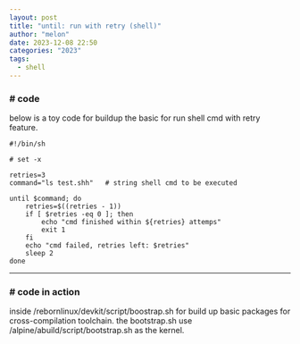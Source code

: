 ```yaml
---
layout: post
title: "until: run with retry (shell)"
author: "melon"
date: 2023-12-08 22:50
categories: "2023"
tags:
  - shell
---
```


### # code 
below is a toy code for buildup the basic for run shell cmd with retry feature.
```text
#!/bin/sh

# set -x

retries=3
command="ls test.shh"   # string shell cmd to be executed

until $command; do
    retries=$((retries - 1))
    if [ $retries -eq 0 ]; then
        echo "cmd finished within ${retries} attemps"
        exit 1
    fi
    echo "cmd failed, retries left: $retries"
    sleep 2
done
```

<hr>

### # code in action
inside /rebornlinux/devkit/script/boostrap.sh for build up basic packages for cross-compilation toolchain.
the bootstrap.sh use /alpine/abuild/script/bootstrap.sh as the kernel.
